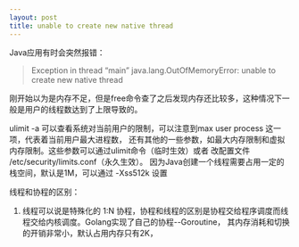 ```yaml
---
layout: post
title: unable to create new native thread
---
```


Java应用有时会突然报错：
>Exception in thread “main” java.lang.OutOfMemoryError: unable to create new native thread

刚开始以为是内存不足，但是free命令查了之后发现内存还比较多，这种情况下一般是用户的线程数达到了上限导致的。

ulimit -a  可以查看系统对当前用户的限制，可以注意到max user process 这一项，代表着当前用户最大进程数，
还有其他的一些参数，如最大内存限制和虚拟内存限制。这些参数可以通过ulimit命令（临时生效）或者 改配置文件 /etc/security/limits.conf（永久生效）。
因为Java创建一个线程需要占用一定的栈空间，默认是1M，可以通过 -Xss512k 设置

线程和协程的区别：

1. 线程可以说是特殊化的 1:N 协程，协程和线程的区别是协程交给程序调度而线程交给内核调度。Golang实现了自己的协程--Goroutine，
其内存消耗和切换的开销非常小，默认占用内存只有2K，

